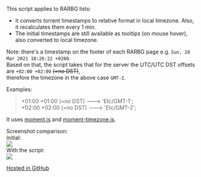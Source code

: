 This script applies to RARBG lists: 
- it converts torrent timestamps to relative format in local timezone. Also, it recalculates them every 1 min. 
- The initial timestamps are still available as tooltips (on mouse hover), also converted to local timezone.

Note: there's a timestamp on the footer of each RARBG page e.g. `Sun, 28 Mar 2021 18:26:22 +0200`.  
Based on that, the script takes that for the server the UTC/UTC DST offsets are `+02:00 +02:00` <strike>(=no DST)</strike>,  
therefore the timezone in the above case `GMT-2`.  

Examples:

> +01:00  +01:00 (=no DST) ---> 'Etc/GMT-1';  
> +02:00  +02:00 (=no DST) ---> 'Etc/GMT-2';

It uses [moment.js](http://momentjs.com/) and [moment-timezone.js](http://momentjs.com/timezone/).

Screenshot comparison:  
Initial:  
![](https://i.imgur.com/vdv2xjR.jpg)  
With the script:  
![](https://i.imgur.com/iTuWa4d.jpg)

[Hosted in GitHub](https://github.com/darkred/Userscripts)
